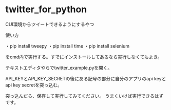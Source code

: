 # twitter_for_python
CUI環境からツイートできるようにするやつ

使い方

・pip install tweepy
・pip install time
・pip install selenium

をcmd内で実行する。すでにインストールしてあるなら実行しなくてもよき。

テキストエディタやらでtwitter_example.pyを開く。

API_KEYとAPI_KEY_SECRETの後にある記号の部分に自分のアプリのapi keyとapi key secretを突っ込む。

突っ込んだら、保存して実行してみてください。
うまくいけば実行できるはずです。
